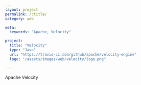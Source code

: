 ```yaml
---
layout: project
permalink: /:title/
category: web

meta:
  keywords: "Apache, Velocity"

project:
  title: "Velocity"
  type: "Java"
  url: "https://travis-ci.com/github/apache/velocity-engine"
  logo: "/assets/images/web/velocity/logo.png"

---
```

<p>Apache Velocity</p>